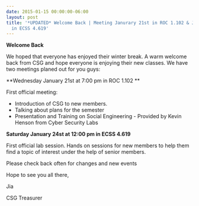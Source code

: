 ```yaml
---
date: 2015-01-15 00:00:00-06:00
layout: post
title: '*UPDATED* Welcome Back | Meeting Janurary 21st in ROC 1.102 & Janurary 24th
  in ECSS 4.619'
---
```


**Welcome Back**

We hoped that everyone has enjoyed their winter break. A warm welcome back from CSG and hope everyone is enjoying their new classes. We have two meetings planed out for you guys:

**Wednesday January 21st at 7:00 pm in ROC 1.102
**

First official meeting:

-   Introduction of CSG to new members.
-   Talking about plans for the semester
-   Presentation and Training on Social Engineering - Provided by Kevin Henson from Cyber Security Labs

**Saturday January 24st at 12:00 pm in ECSS 4.619**

First official lab session. Hands on sessions for new members to help them find a topic of interest under the help of senior members.

Please check back often for changes and new events

Hope to see you all there,

Jia

CSG Treasurer
